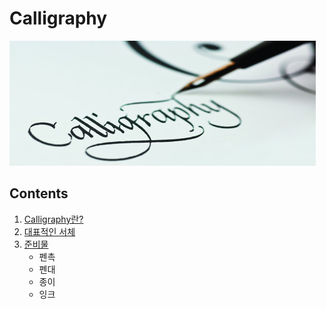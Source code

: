 # Calligraphy

![Calligraphy Image](images/README.jpg)

## Contents

1. [Calligraphy란?](AboutCalligraphy.md "About Calligraphy")
2. [대표적인 서체](Fonts.md "Fonts")
3. [준비물](Preparation.md "Preparation")
	* 펜촉
	* 펜대
	* 종이
	* 잉크
